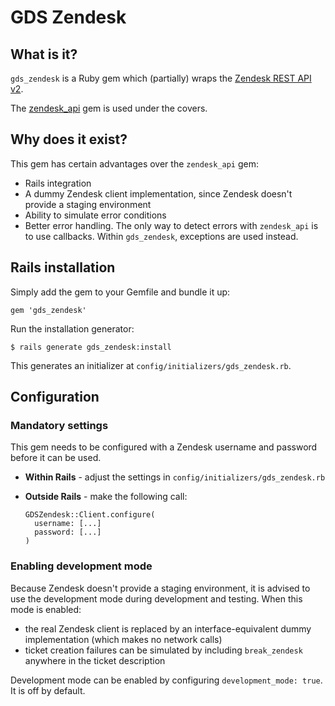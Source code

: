 # GDS Zendesk

## What is it?

`gds_zendesk` is a Ruby gem which (partially) wraps the [Zendesk REST API v2](http://developer.zendesk.com/documentation/rest_api/introduction.html).

The [zendesk_api](https://github.com/zendesk/zendesk_api_client_rb) gem is used under the covers.

## Why does it exist?

This gem has certain advantages over the `zendesk_api` gem:

*  Rails integration
*  A dummy Zendesk client implementation, since Zendesk doesn't provide a staging environment
*  Ability to simulate error conditions
*  Better error handling. The only way to detect errors with `zendesk_api` is to use callbacks.
   Within `gds_zendesk`, exceptions are used instead.

## Rails installation

Simply add the gem to your Gemfile and bundle it up:

    gem 'gds_zendesk'

Run the installation generator:

    $ rails generate gds_zendesk:install

This generates an initializer at `config/initializers/gds_zendesk.rb`.

## Configuration

### Mandatory settings

This gem needs to be configured with a Zendesk username and password before it can be used.

*  **Within Rails** - adjust the settings in `config/initializers/gds_zendesk.rb`
*  **Outside Rails** - make the following call:
   
   ```
   GDSZendesk::Client.configure(
     username: [...]
     password: [...]
   )
   ```

### Enabling development mode

Because Zendesk doesn't provide a staging environment, it is advised to use the development mode 
during development and testing. When this mode is enabled: 
* the real Zendesk client is replaced by an interface-equivalent dummy implementation (which makes no network calls)
* ticket creation failures can be simulated by including `break_zendesk` anywhere in the ticket description

Development mode can be enabled by configuring `development_mode: true`. It is off by default.


